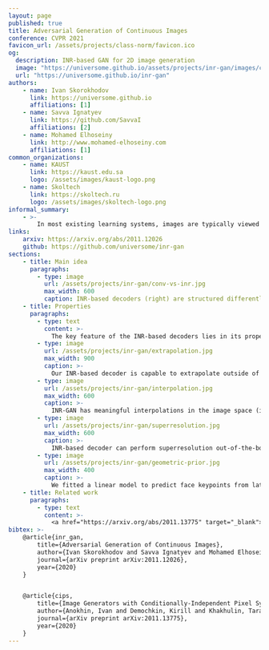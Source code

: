 ```yaml
---
layout: page
published: true
title: Adversarial Generation of Continuous Images
conference: CVPR 2021
favicon_url: /assets/projects/class-norm/favicon.ico
og:
  description: INR-based GAN for 2D image generation
  image: "https://universome.github.io/assets/projects/inr-gan/images/conv-vs-inr.jpg"
  url: "https://universome.github.io/inr-gan"
authors:
    - name: Ivan Skorokhodov
      link: https://universome.github.io
      affiliations: [1]
    - name: Savva Ignatyev
      link: https://github.com/SavvaI
      affiliations: [2]
    - name: Mohamed Elhoseiny
      link: http://www.mohamed-elhoseiny.com
      affiliations: [1]
common_organizations:
    - name: KAUST
      link: https://kaust.edu.sa
      logo: /assets/images/kaust-logo.png
    - name: Skoltech
      link: https://skoltech.ru
      logo: /assets/images/skoltech-logo.png
informal_summary:
    - >-
        In most existing learning systems, images are typically viewed as 2D pixel arrays. However, in another paradigm gaining popularity, a 2D image is represented as an implicit neural representation (INR) — an MLP that predicts an RGB pixel value given its \((x,y)\) coordinate. In this paper, we propose two novel architectural techniques for building INR-based image decoders: factorized multiplicative modulation and multi-scale INRs, and use them to build a state-of-the-art continuous image GAN. Previous attempts to adapt INRs for image generation were limited to MNIST-like datasets and do not scale to complex real-world data. Our proposed INR-GAN architecture improves the performance of continuous image generators by several times, greatly reducing the gap between continuous image GANs and pixel-based ones. Apart from that, we explore several exciting properties of the INR-based decoders, like out-of-the-box superresolution, meaningful image-space interpolation, accelerated inference of low-resolution images, an ability to extrapolate outside of image boundaries, and strong geometric prior.
links:
    arxiv: https://arxiv.org/abs/2011.12026
    github: https://github.com/universome/inr-gan
sections:
    - title: Main idea
      paragraphs:
        - type: image
          url: /assets/projects/inr-gan/conv-vs-inr.jpg
          max_width: 600
          caption: INR-based decoders (right) are structured differently from the convolutional ones (left). They are composed of a hypernetwork (a neural network which generates parameters for another neural network) and an MLP which produces an RGB value from the pixel coordinate. In our work, we introduced two techniques to make this parametrization much more efficient.
    - title: Properties
      paragraphs:
        - type: text
          content: >-
            The key feature of the INR-based decoders lies in its properties. In our paper, we explore several of them: image extrapolation, superresolution, meaningful interpolation, strong geometric prior and others.
        - type: image
          url: /assets/projects/inr-gan/extrapolation.jpg
          max_width: 900
          caption: >-
            Our INR-based decoder is capable to extrapolate outside of image boundaries without being trained to do so. Originally we thought that we were the first to show this, after the submission we found that in the <a href="https://hubert0527.github.io/COCO-GAN">COCO-GAN</a> paper authors demonstrated the same property.
        - type: image
          url: /assets/projects/inr-gan/interpolation.jpg
          max_width: 600
          caption: >-
            INR-GAN has meaningful interpolations in the image space (i.e. in the parameter space of the INRs)
        - type: image
          url: /assets/projects/inr-gan/superresolution.jpg
          max_width: 600
          caption: >-
            INR-based decoder can perform superresolution out-of-the-box by evaluating on a denser coordinate grid.
        - type: image
          url: /assets/projects/inr-gan/geometric-prior.jpg
          max_width: 400
          caption: >-
            We fitted a linear model to predict face keypoints from latent codes and observed that for INR-GAN, achieves much better performance than for StyleGAN2. This shows that the keypoints (and hence other geometric information) is encoded in a less entangled form in INR-GAN.
    - title: Related work
      paragraphs:
        - type: text
          content: >-
            <a href="https://arxiv.org/abs/2011.13775" target="_blank">CIPS</a> is a contemporary work which also builds a large-scale INR-based GAN for image generation.
bibtex: >-
    @article{inr_gan,
        title={Adversarial Generation of Continuous Images},
        author={Ivan Skorokhodov and Savva Ignatyev and Mohamed Elhoseiny},
        journal={arXiv preprint arXiv:2011.12026},
        year={2020}
    }


    @article{cips,
        title={Image Generators with Conditionally-Independent Pixel Synthesis},
        author={Anokhin, Ivan and Demochkin, Kirill and Khakhulin, Taras and Sterkin, Gleb and Lempitsky, Victor and Korzhenkov, Denis},
        journal={arXiv preprint arXiv:2011.13775},
        year={2020}
    }
---
```

